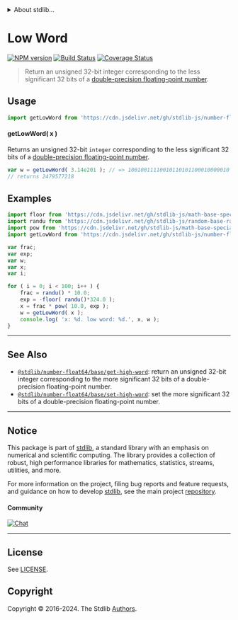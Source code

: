 <!--

@license Apache-2.0

Copyright (c) 2018 The Stdlib Authors.

Licensed under the Apache License, Version 2.0 (the "License");
you may not use this file except in compliance with the License.
You may obtain a copy of the License at

   http://www.apache.org/licenses/LICENSE-2.0

Unless required by applicable law or agreed to in writing, software
distributed under the License is distributed on an "AS IS" BASIS,
WITHOUT WARRANTIES OR CONDITIONS OF ANY KIND, either express or implied.
See the License for the specific language governing permissions and
limitations under the License.

-->


<details>
  <summary>
    About stdlib...
  </summary>
  <p>We believe in a future in which the web is a preferred environment for numerical computation. To help realize this future, we've built stdlib. stdlib is a standard library, with an emphasis on numerical and scientific computation, written in JavaScript (and C) for execution in browsers and in Node.js.</p>
  <p>The library is fully decomposable, being architected in such a way that you can swap out and mix and match APIs and functionality to cater to your exact preferences and use cases.</p>
  <p>When you use stdlib, you can be absolutely certain that you are using the most thorough, rigorous, well-written, studied, documented, tested, measured, and high-quality code out there.</p>
  <p>To join us in bringing numerical computing to the web, get started by checking us out on <a href="https://github.com/stdlib-js/stdlib">GitHub</a>, and please consider <a href="https://opencollective.com/stdlib">financially supporting stdlib</a>. We greatly appreciate your continued support!</p>
</details>

# Low Word

[![NPM version][npm-image]][npm-url] [![Build Status][test-image]][test-url] [![Coverage Status][coverage-image]][coverage-url] <!-- [![dependencies][dependencies-image]][dependencies-url] -->

> Return an unsigned 32-bit integer corresponding to the less significant 32 bits of a [double-precision floating-point number][ieee754].



<section class="usage">

## Usage

```javascript
import getLowWord from 'https://cdn.jsdelivr.net/gh/stdlib-js/number-float64-base-get-low-word@v0.2.1-deno/mod.js';
```

#### getLowWord( x )

Returns an unsigned 32-bit `integer` corresponding to the less significant 32 bits of a [double-precision floating-point number][ieee754].

```javascript
var w = getLowWord( 3.14e201 ); // => 10010011110010110101100010000010
// returns 2479577218
```

</section>

<!-- /.usage -->

<section class="examples">

## Examples

<!-- eslint no-undef: "error" -->

```javascript
import floor from 'https://cdn.jsdelivr.net/gh/stdlib-js/math-base-special-floor@deno/mod.js';
import randu from 'https://cdn.jsdelivr.net/gh/stdlib-js/random-base-randu@deno/mod.js';
import pow from 'https://cdn.jsdelivr.net/gh/stdlib-js/math-base-special-pow@deno/mod.js';
import getLowWord from 'https://cdn.jsdelivr.net/gh/stdlib-js/number-float64-base-get-low-word@v0.2.1-deno/mod.js';

var frac;
var exp;
var w;
var x;
var i;

for ( i = 0; i < 100; i++ ) {
    frac = randu() * 10.0;
    exp = -floor( randu()*324.0 );
    x = frac * pow( 10.0, exp );
    w = getLowWord( x );
    console.log( 'x: %d. low word: %d.', x, w );
}
```

</section>

<!-- /.examples -->

<!-- C interface documentation. -->



<!-- Section for related `stdlib` packages. Do not manually edit this section, as it is automatically populated. -->

<section class="related">

* * *

## See Also

-   <span class="package-name">[`@stdlib/number-float64/base/get-high-word`][@stdlib/number/float64/base/get-high-word]</span><span class="delimiter">: </span><span class="description">return an unsigned 32-bit integer corresponding to the more significant 32 bits of a double-precision floating-point number.</span>
-   <span class="package-name">[`@stdlib/number-float64/base/set-high-word`][@stdlib/number/float64/base/set-high-word]</span><span class="delimiter">: </span><span class="description">set the more significant 32 bits of a double-precision floating-point number.</span>

</section>

<!-- /.related -->

<!-- Section for all links. Make sure to keep an empty line after the `section` element and another before the `/section` close. -->


<section class="main-repo" >

* * *

## Notice

This package is part of [stdlib][stdlib], a standard library with an emphasis on numerical and scientific computing. The library provides a collection of robust, high performance libraries for mathematics, statistics, streams, utilities, and more.

For more information on the project, filing bug reports and feature requests, and guidance on how to develop [stdlib][stdlib], see the main project [repository][stdlib].

#### Community

[![Chat][chat-image]][chat-url]

---

## License

See [LICENSE][stdlib-license].


## Copyright

Copyright &copy; 2016-2024. The Stdlib [Authors][stdlib-authors].

</section>

<!-- /.stdlib -->

<!-- Section for all links. Make sure to keep an empty line after the `section` element and another before the `/section` close. -->

<section class="links">

[npm-image]: http://img.shields.io/npm/v/@stdlib/number-float64-base-get-low-word.svg
[npm-url]: https://npmjs.org/package/@stdlib/number-float64-base-get-low-word

[test-image]: https://github.com/stdlib-js/number-float64-base-get-low-word/actions/workflows/test.yml/badge.svg?branch=v0.2.1
[test-url]: https://github.com/stdlib-js/number-float64-base-get-low-word/actions/workflows/test.yml?query=branch:v0.2.1

[coverage-image]: https://img.shields.io/codecov/c/github/stdlib-js/number-float64-base-get-low-word/main.svg
[coverage-url]: https://codecov.io/github/stdlib-js/number-float64-base-get-low-word?branch=main

<!--

[dependencies-image]: https://img.shields.io/david/stdlib-js/number-float64-base-get-low-word.svg
[dependencies-url]: https://david-dm.org/stdlib-js/number-float64-base-get-low-word/main

-->

[chat-image]: https://img.shields.io/gitter/room/stdlib-js/stdlib.svg
[chat-url]: https://app.gitter.im/#/room/#stdlib-js_stdlib:gitter.im

[stdlib]: https://github.com/stdlib-js/stdlib

[stdlib-authors]: https://github.com/stdlib-js/stdlib/graphs/contributors

[umd]: https://github.com/umdjs/umd
[es-module]: https://developer.mozilla.org/en-US/docs/Web/JavaScript/Guide/Modules

[deno-url]: https://github.com/stdlib-js/number-float64-base-get-low-word/tree/deno
[deno-readme]: https://github.com/stdlib-js/number-float64-base-get-low-word/blob/deno/README.md
[umd-url]: https://github.com/stdlib-js/number-float64-base-get-low-word/tree/umd
[umd-readme]: https://github.com/stdlib-js/number-float64-base-get-low-word/blob/umd/README.md
[esm-url]: https://github.com/stdlib-js/number-float64-base-get-low-word/tree/esm
[esm-readme]: https://github.com/stdlib-js/number-float64-base-get-low-word/blob/esm/README.md
[branches-url]: https://github.com/stdlib-js/number-float64-base-get-low-word/blob/main/branches.md

[stdlib-license]: https://raw.githubusercontent.com/stdlib-js/number-float64-base-get-low-word/main/LICENSE

[ieee754]: https://en.wikipedia.org/wiki/IEEE_754-1985

<!-- <related-links> -->

[@stdlib/number/float64/base/get-high-word]: https://github.com/stdlib-js/number-float64-base-get-high-word/tree/deno

[@stdlib/number/float64/base/set-high-word]: https://github.com/stdlib-js/number-float64-base-set-high-word/tree/deno

<!-- </related-links> -->

</section>

<!-- /.links -->
